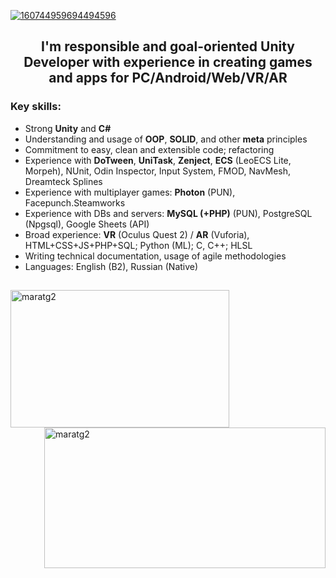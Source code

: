 [![160744959694494596](https://i.imgur.com/ecq7SFI.png)](https://github.com/maratg2?tab=repositories)

<h2 align="center">I'm responsible and goal-oriented Unity Developer with experience in creating games and apps for PC/Android/Web/VR/AR</h2>

<h3 align="left">Key skills:</h3>
<ul>
  <li>Strong <b>Unity</b> and <b>C#</b></li>
  <li>Understanding and usage of <b>OOP</b>, <b>SOLID</b>, and other <b>meta</b> principles</li>
  <li>Commitment to easy, clean and extensible code; refactoring</li>
  <li>Experience with <b>DoTween</b>, <b>UniTask</b>, <b>Zenject</b>, <b>ECS</b> (LeoECS Lite, Morpeh), NUnit, Odin Inspector, Input System, FMOD, NavMesh, Dreamteck Splines</li>
  <li>Experience with multiplayer games: <b>Photon</b> (PUN), Facepunch.Steamworks</li>
  <li>Experience with DBs and servers: <b>MySQL (+PHP)</b> (PUN), PostgreSQL (Npgsql), Google Sheets (API)</li>
  <li>Broad experience: <b>VR</b> (Oculus Quest 2) / <b>AR</b> (Vuforia), HTML+CSS+JS+PHP+SQL; Python (ML); C, C++; HLSL</li>
  <li>Writing technical documentation, usage of agile methodologies</li>
  <li>Languages: English (B2), Russian (Native)</li>
</ul>
<h2 align="center"></h2>
<img align="left" width="350" height="220" src="https://github-readme-stats.vercel.app/api/top-langs?username=maratg2&show_icons=true&locale=en&layout=compact" alt="maratg2"/>
<img align="right" width="450" height="225" src="https://github-readme-stats.vercel.app/api?username=maratg2&show_icons=true&locale=en" alt="maratg2"/>
